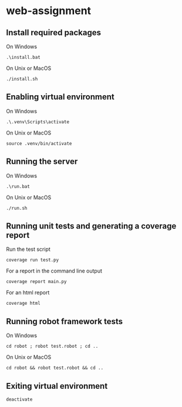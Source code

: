 # web-assignment

## Install required packages
On Windows
```shell
.\install.bat
```

On Unix or MacOS
```shell
./install.sh
```

## Enabling virtual environment
On Windows
```shell
.\.venv\Scripts\activate
```

On Unix or MacOS
```shell
source .venv/bin/activate
```

## Running the server
On Windows
```shell
.\run.bat
```

On Unix or MacOS
```shell
./run.sh
```

## Running unit tests and generating a coverage report
Run the test script
```shell
coverage run test.py
```

For a report in the command line output
```shell
coverage report main.py
```

For an html report
```shell
coverage html
```

## Running robot framework tests

On Windows
```shell
cd robot ; robot test.robot ; cd ..
```

On Unix or MacOS
```shell
cd robot && robot test.robot && cd ..
```

## Exiting virtual environment
```shell
deactivate
```
